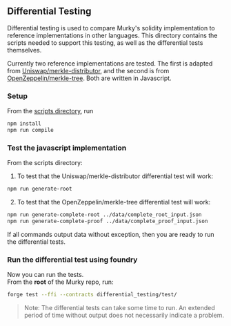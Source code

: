 ## Differential Testing
Differential testing is used to compare Murky's solidity implementation to reference implementations in other languages. This directory contains the scripts needed to support this testing, as well as the differential tests themselves.

Currently two reference implementations are tested. The first is adapted from [Uniswap/merkle-distributor](https://github.com/uniswap/merkle-distributor), and the second is from [OpenZeppelin/merkle-tree](https://github.com/OpenZeppelin/merkle-tree). Both are written in Javascript.


### Setup
From the [scripts directory](./scripts/), run
```sh
npm install
npm run compile
```


### Test the javascript implementation
From the scripts directory:
1. To test that the Uniswap/merkle-distributor differential test will work:
```sh
npm run generate-root
```

2. To test that the OpenZeppelin/merkle-tree differential test will work:
```sh
npm run generate-complete-root ../data/complete_root_input.json
npm run generate-complete-proof ../data/complete_proof_input.json
```

If all commands output data without exception, then you are ready to run the differential tests. 
### Run the differential test using foundry
Now you can run the tests.  
From the **root** of the Murky repo, run:
```sh
forge test --ffi --contracts differential_testing/test/
```
> Note: The differential tests can take some time to run. An extended period of time without output does not necessarily indicate a problem.



